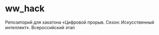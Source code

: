 # ww_hack
Репозиторий для хакатона «Цифровой прорыв. Сезон: Искусственный интеллект». Всероссийский этап
